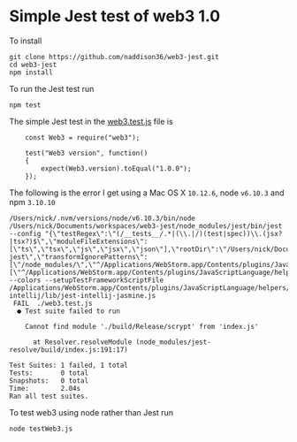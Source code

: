 # Simple Jest test of web3 1.0

To install
```
git clone https://github.com/naddison36/web3-jest.git
cd web3-jest
npm install
```

To run the Jest test run
```
npm test
```

The simple Jest test in the [web3.test.js](web3.test.js) file is
```
    const Web3 = require("web3");
    
    test("Web3 version", function()
    {
        expect(Web3.version).toEqual("1.0.0");
    });
```

The following is the error I get using a Mac OS X `10.12.6`, node `v6.10.3` and npm `3.10.10`
```
/Users/nick/.nvm/versions/node/v6.10.3/bin/node /Users/nick/Documents/workspaces/web3-jest/node_modules/jest/bin/jest --config "{\"testRegex\":\"(/__tests__/.*|(\\.|/)(test|spec))\\.(jsx?|tsx?)$\",\"moduleFileExtensions\":[\"ts\",\"tsx\",\"js\",\"jsx\",\"json\"],\"rootDir\":\"/Users/nick/Documents/workspaces/web3-jest\",\"transformIgnorePatterns\":[\"/node_modules/\",\"^/Applications/WebStorm.app/Contents/plugins/JavaScriptLanguage/helpers\"],\"unmockedModulePathPatterns\":[\"^/Applications/WebStorm.app/Contents/plugins/JavaScriptLanguage/helpers\"]}" --colors --setupTestFrameworkScriptFile /Applications/WebStorm.app/Contents/plugins/JavaScriptLanguage/helpers/jest-intellij/lib/jest-intellij-jasmine.js
 FAIL  ./web3.test.js
  ● Test suite failed to run

    Cannot find module './build/Release/scrypt' from 'index.js'
      
      at Resolver.resolveModule (node_modules/jest-resolve/build/index.js:191:17)

Test Suites: 1 failed, 1 total
Tests:       0 total
Snapshots:   0 total
Time:        2.04s
Ran all test suites.
```

To test web3 using node rather than Jest run 
```
node testWeb3.js
```
